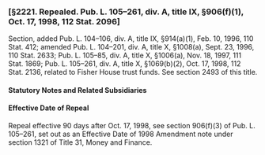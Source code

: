 ### [§2221. Repealed. Pub. L. 105–261, div. A, title IX, §906(f)(1), Oct. 17, 1998, 112 Stat. 2096] ###

Section, added Pub. L. 104–106, div. A, title IX, §914(a)(1), Feb. 10, 1996, 110 Stat. 412; amended Pub. L. 104–201, div. A, title X, §1008(a), Sept. 23, 1996, 110 Stat. 2633; Pub. L. 105–85, div. A, title X, §1006(a), Nov. 18, 1997, 111 Stat. 1869; Pub. L. 105–261, div. A, title X, §1069(b)(2), Oct. 17, 1998, 112 Stat. 2136, related to Fisher House trust funds. See section 2493 of this title.

#### **Statutory Notes and Related Subsidiaries** ####

#### Effective Date of Repeal ####

Repeal effective 90 days after Oct. 17, 1998, see section 906(f)(3) of Pub. L. 105–261, set out as an Effective Date of 1998 Amendment note under section 1321 of Title 31, Money and Finance.
